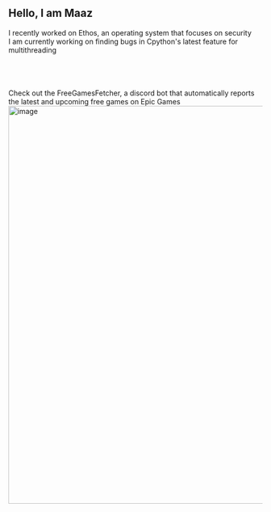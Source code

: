 ## Hello, I am Maaz
  I recently worked on Ethos, an operating system that focuses on security\
  I am currently working on finding bugs in Cpython's latest feature for multithreading
  \
  \
  \
  \
  \
  Check out the FreeGamesFetcher, a discord bot that automatically reports the latest and upcoming free games on Epic Games
  <img width="758" height="787" alt="image" src="https://github.com/user-attachments/assets/e6e13398-df1d-4e4b-9ea0-2fac3e8f8780" />



<!--
**mqbal/mqbal** is a ✨ _special_ ✨ repository because its `README.md` (this file) appears on your GitHub profile.

Here are some ideas to get you started:

- 🔭 I’m currently working on ...
- 🌱 I’m currently learning ...
- 👯 I’m looking to collaborate on ...
- 🤔 I’m looking for help with ...
- 💬 Ask me about ...
- 📫 How to reach me: ...
- 😄 Pronouns: ...
- ⚡ Fun fact: ...
-->

